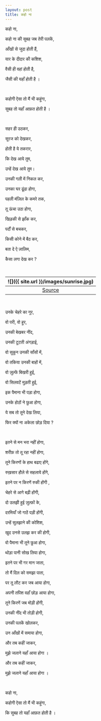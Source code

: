 ```yaml
---
layout: post
title: कहो ना
---
```

कहो ना,

कहो ना की सुबह जब तेरी पलकें,

आँखों से जुदा होती हैं,

यार के दीदार की कशिश,

वैसी ही वहां होती है,

जैसी की यहाँ होती है ।

&nbsp;

कहोगी ऐसा तो मैं भी कहूंगा,

सुबह तो यहाँ आफ़त होती है ।

&nbsp;

सहर ही उठकर,

सूरज को देखकर,

होती है ये तकरार,

कि देख आये तुम,

उन्हें देख आये तुम।

उनकी गली में निकल कर,

उनका घर ढूंढा होगा,

पहली मंज़िल के कमरे तक,

तू ऊंचा उठा होगा,

खिड़की से झाँक कर,

पर्दों से बचकर,

किसी कोने में बैठ कर,

बता दे ऐ ज़ालिम,

कैसा लगा देख कर ?

&nbsp;

| ![]({{ site.url }}/images/sunrise.jpg) |
|:--:|
| <a align="center" href="https://unsplash.com/photos/t0WjbJCs-t8" target="_blank">Source</a> |
&nbsp;

उनके चेहरे का नूर,

वो परी, वो हूर,

उनकी बेखबर नींद,

उनकी टूटती अंगड़ाई,

वो सुकून उनकी साँसों में,

वो तकिया उनकी बाहों में,

वो ज़ुल्फें बिखरी हुई,

वो सिलवटें मुड़ती हुई,

इक पैमाना भी पड़ा होगा,

उनके होठों ने छुआ होगा,

ये सब तो तूने देख लिया,

फिर क्यों ना अकेला छोड़ दिया ?

&nbsp;

इतने से मन भरा नहीं होगा,

शरीफ़ तो तू रहा नहीं होगा,

तूने किरणों के हाथ बढाए होंगे,

रुख़सार हौले से सहलाये होंगे,

इतने पर न किरणें रुकी होंगी ,

चेहरे से आगे बढ़ी होंगी,

दो उलझी हुई ज़ुल्फ़ों के,

दरमियाँ जो गाठें पड़ी होंगी,

उन्हें सुलझाने की कोशिश,

खुद उनसे उलझ कर की होगी,

वो पैमाना भी तूने छुआ होगा,

थोड़ा पानी सोख लिया होगा,

इतने पर भी गर मान जाता,

तो मैं दिल को समझा पाता,

पर तू लौट कर जब आया होगा,

अपनी तपिश वहाँ छोड़ आया होगा,

तूने किरणें जब मोड़ी होंगी,

उनकी नींद भी तोड़ी होगी,

उनकी पलकें खोलकर,

उन आँखों में समाया होगा,

और तब कहीं जाकर,

मुझे जलाने यहाँ आया होगा ।

और तब कहीं जाकर,

मुझे जलाने यहाँ आया होगा ।

&nbsp;

कहो ना,

कहोगी ऐसा तो मैं भी कहूंगा,

कि सुबह तो यहाँ आफ़त होती है ।


&nbsp;
